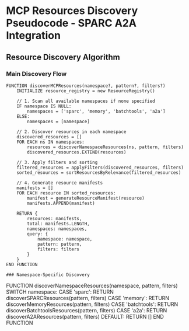 # MCP Resources Discovery Pseudocode - SPARC A2A Integration

## Resource Discovery Algorithm

### Main Discovery Flow
```
FUNCTION discoverMCPResources(namespace?, pattern?, filters?)
    INITIALIZE resource_registry = new ResourceRegistry()
    
    // 1. Scan all available namespaces if none specified
    IF namespace IS NULL:
        namespaces = ['sparc', 'memory', 'batchtools', 'a2a']
    ELSE:
        namespaces = [namespace]
    
    // 2. Discover resources in each namespace
    discovered_resources = []
    FOR EACH ns IN namespaces:
        resources = discoverNamespaceResources(ns, pattern, filters)
        discovered_resources.EXTEND(resources)
    
    // 3. Apply filters and sorting
    filtered_resources = applyFilters(discovered_resources, filters)
    sorted_resources = sortResourcesByRelevance(filtered_resources)
    
    // 4. Generate resource manifests
    manifests = []
    FOR EACH resource IN sorted_resources:
        manifest = generateResourceManifest(resource)
        manifests.APPEND(manifest)
    
    RETURN {
        resources: manifests,
        total: manifests.LENGTH,
        namespaces: namespaces,
        query: {
            namespace: namespace,
            pattern: pattern, 
            filters: filters
        }
    }
END FUNCTION

### Namespace-Specific Discovery
```
FUNCTION discoverNamespaceResources(namespace, pattern, filters)
    SWITCH namespace:
        CASE 'sparc':
            RETURN discoverSPARCResources(pattern, filters)
        CASE 'memory':
            RETURN discoverMemoryResources(pattern, filters)
        CASE 'batchtools':
            RETURN discoverBatchtoolsResources(pattern, filters)
        CASE 'a2a':
            RETURN discoverA2AResources(pattern, filters)
        DEFAULT:
            RETURN []
END FUNCTION